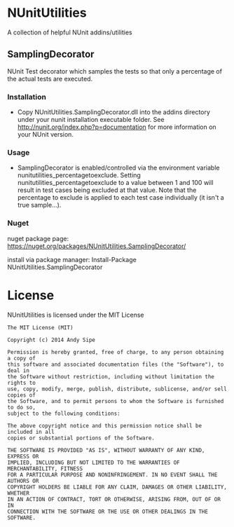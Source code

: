 # NUnitUtilities

A collection of helpful NUnit addins/utilities

## SamplingDecorator

NUnit Test decorator which samples the tests so that only a percentage of the actual tests are executed.

### Installation
  * Copy NUnitUtilities.SamplingDecorator.dll into the addins directory under your nunit installation executable folder.  See http://nunit.org/index.php?p=documentation for more information on your NUnit version.
  
### Usage
  * SamplingDecorator is enabled/controlled via the environment variable nunitutilities_percentagetoexclude.  Setting nunitutilities_percentagetoexclude to a value between 1 and 100 will result in test cases being excluded at that value.  Note that the percentage to exclude is applied to each test case individually (it isn't a true sample...).
  
### Nuget

nuget package page:  https://nuget.org/packages/NUnitUtilities.SamplingDecorator/

install via package manager:  Install-Package NUnitUtilities.SamplingDecorator

# License

NUnitUtilities is licensed under the MIT License

    The MIT License (MIT)

    Copyright (c) 2014 Andy Sipe

    Permission is hereby granted, free of charge, to any person obtaining a copy of
    this software and associated documentation files (the "Software"), to deal in
    the Software without restriction, including without limitation the rights to
    use, copy, modify, merge, publish, distribute, sublicense, and/or sell copies of
    the Software, and to permit persons to whom the Software is furnished to do so,
    subject to the following conditions:

    The above copyright notice and this permission notice shall be included in all
    copies or substantial portions of the Software.

    THE SOFTWARE IS PROVIDED "AS IS", WITHOUT WARRANTY OF ANY KIND, EXPRESS OR
    IMPLIED, INCLUDING BUT NOT LIMITED TO THE WARRANTIES OF MERCHANTABILITY, FITNESS
    FOR A PARTICULAR PURPOSE AND NONINFRINGEMENT. IN NO EVENT SHALL THE AUTHORS OR
    COPYRIGHT HOLDERS BE LIABLE FOR ANY CLAIM, DAMAGES OR OTHER LIABILITY, WHETHER
    IN AN ACTION OF CONTRACT, TORT OR OTHERWISE, ARISING FROM, OUT OF OR IN
    CONNECTION WITH THE SOFTWARE OR THE USE OR OTHER DEALINGS IN THE SOFTWARE.
